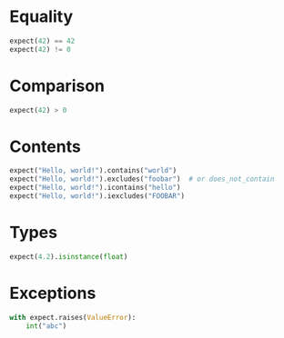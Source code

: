 # Equality

```python
expect(42) == 42
expect(42) != 0
```

# Comparison

```python
expect(42) > 0
```

# Contents

```python
expect("Hello, world!").contains("world")
expect("Hello, world!").excludes("foobar")  # or does_not_contain
expect("Hello, world!").icontains("hello")
expect("Hello, world!").iexcludes("FOOBAR")
```

# Types

```python
expect(4.2).isinstance(float)
```

# Exceptions

```python
with expect.raises(ValueError):
    int("abc")
```

